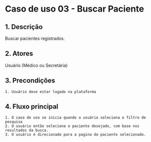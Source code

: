 # Caso de uso 03 - Buscar Paciente

## 1. Descrição

Buscar pacientes registrados.

## 2. Atores

Usuário (Médico ou Secretária)

## 3. Precondições

	1. Usuário deve estar logado na plataforma
 
## 4. Fluxo principal

    1. O caso de uso se inicia quando o usuário seleciona o filtro de pesquisa
	2. O usuário então seleciona o paciente desejado, com base nos resultados da busca.
	3. O usuário é direcionado para a pagina do paciente selecionado.

